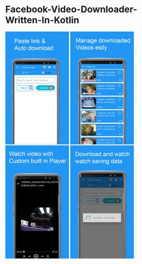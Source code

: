 # Facebook-Video-Downloader-Written-In-Kotlin
<p float="left">
<img src="https://github.com/derekkipkemoi/Facebook-Video-Downloader-Written-In-Kotlin/blob/main/s1.png" alt="Your image title" width="200"/>
<img src="https://github.com/derekkipkemoi/Facebook-Video-Downloader-Written-In-Kotlin/blob/main/s2.png" alt="Your image title" width="200"/>
<img src="https://github.com/derekkipkemoi/Facebook-Video-Downloader-Written-In-Kotlin/blob/main/s3.png" alt="Your image title" width="200"/>
<img src="https://github.com/derekkipkemoi/Facebook-Video-Downloader-Written-In-Kotlin/blob/main/s4.png" alt="Your image title" width="200"/>
</p>
